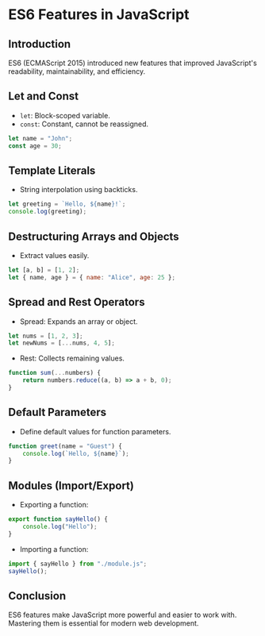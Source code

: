 # ES6 Features in JavaScript

## Introduction
ES6 (ECMAScript 2015) introduced new features that improved JavaScript's readability, maintainability, and efficiency.

## Let and Const
- `let`: Block-scoped variable.
- `const`: Constant, cannot be reassigned.
```javascript
let name = "John";
const age = 30;
```

## Template Literals
- String interpolation using backticks.
```javascript
let greeting = `Hello, ${name}!`;
console.log(greeting);
```

## Destructuring Arrays and Objects
- Extract values easily.
```javascript
let [a, b] = [1, 2];
let { name, age } = { name: "Alice", age: 25 };
```

## Spread and Rest Operators
- Spread: Expands an array or object.
```javascript
let nums = [1, 2, 3];
let newNums = [...nums, 4, 5];
```
- Rest: Collects remaining values.
```javascript
function sum(...numbers) {
    return numbers.reduce((a, b) => a + b, 0);
}
```

## Default Parameters
- Define default values for function parameters.
```javascript
function greet(name = "Guest") {
    console.log(`Hello, ${name}`);
}
```

## Modules (Import/Export)
- Exporting a function:
```javascript
export function sayHello() {
    console.log("Hello");
}
```
- Importing a function:
```javascript
import { sayHello } from "./module.js";
sayHello();
```

## Conclusion
ES6 features make JavaScript more powerful and easier to work with. Mastering them is essential for modern web development.

